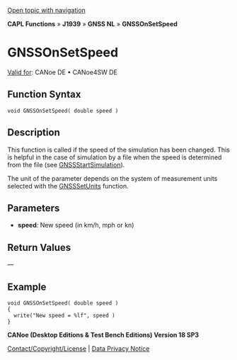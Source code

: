 [Open topic with navigation](../../../../../../CANoeDEFamily.htm#Topics/CAPLFunctions/J1939/GNSSNodeLayer/Functions/CAPLfunctionGNSSonsetspeed.md)

**CAPL Functions** » **J1939** » **GNSS NL** » **GNSSOnSetSpeed**

# GNSSOnSetSpeed

[Valid for](../../../../Shared/FeatureAvailability.md):  CANoe DE • CANoe4SW DE

## Function Syntax

```plaintext
void GNSSOnSetSpeed( double speed )
```

## Description

This function is called if the speed of the simulation has been changed. This is helpful in the case of simulation by a file when the speed is determined from the file (see [GNSSStartSimulation](CAPLfunctionGNSSstartsimulation.md)).

The unit of the parameter depends on the system of measurement units selected with the [GNSSSetUnits](CAPLfunctionGNSSsetunits.md) function.

## Parameters

- **speed**: New speed (in km/h, mph or kn)

## Return Values

—

## Example

```plaintext
void GNSSOnSetSpeed( double speed )
{
  write("New speed = %lf", speed )
}
```

**CANoe (Desktop Editions & Test Bench Editions) Version 18 SP3**

[Contact/Copyright/License](../../../../Shared/ContactCopyrightLicense.md) | [Data Privacy Notice](https://www.vector.com/int/en/company/get-info/privacy-policy/)
